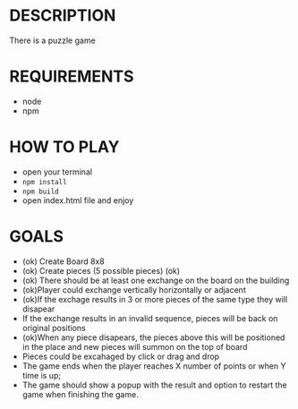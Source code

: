 # DESCRIPTION

There is a puzzle game

# REQUIREMENTS

-   node
-   npm

# HOW TO PLAY

-   open your terminal
-   `npm install`
-   `npm build`
-   open index.html file and enjoy

# GOALS

-   (ok) Create Board 8x8
-   (ok) Create pieces (5 possible pieces) (ok)
-   (ok) There should be at least one exchange on the board on the building
-   (ok)Player could exchange vertically horizontally or adjacent
-   (ok)If the exchage results in 3 or more pieces of the same type they will disapear
-   If the exchange results in an invalid sequence, pieces will be back on original positions
-   (ok)When any piece disapears, the pieces above this will be positioned in the place and new pieces will summon on the top of board
-   Pieces could be excahaged by click or drag and drop
-   The game ends when the player reaches X number of points or when Y time is up;
-   The game should show a popup with the result and option to restart the game when finishing the game.
